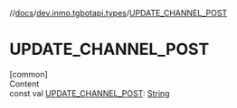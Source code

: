 //[docs](../../index.md)/[dev.inmo.tgbotapi.types](index.md)/[UPDATE_CHANNEL_POST](-u-p-d-a-t-e_-c-h-a-n-n-e-l_-p-o-s-t.md)



# UPDATE_CHANNEL_POST  
[common]  
Content  
const val [UPDATE_CHANNEL_POST](-u-p-d-a-t-e_-c-h-a-n-n-e-l_-p-o-s-t.md): [String](https://kotlinlang.org/api/latest/jvm/stdlib/kotlin/-string/index.html)  



